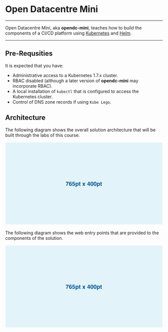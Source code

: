# Open Datacentre Mini

---

Open Datacentre Mini, aka **opendc-mini**, teaches how to build the components of a CI/CD platform using [Kubernetes](https://kubernetes.io) and [Helm](https://helm.sh).

---

## Pre-Requsities

It is expected that you have:

* Administrative access to a Kubernetes 1.7.x cluster.
* RBAC disabled (although a later version of **opendc-mini** may incorporate RBAC).
* A local installation of `kubectl` that is configured to access the Kubernetes cluster.
* Control of DNS zone records if using `Kube Lego`.


## Architecture

The following diagram shows the overall solution architecture that will be built through the labs of this course.

<img src="images/content_placeholder.png" alt="placeholder" width="765"/>

The following diagram shows the web entry points that are provided to the components of the solution.

<img src="images/content_placeholder.png" alt="placeholder" width="765"/>




